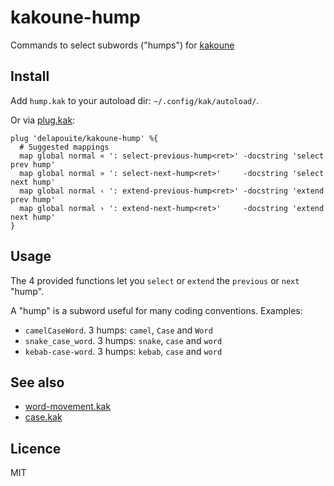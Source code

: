 # kakoune-hump

Commands to select subwords ("humps") for [kakoune](http://kakoune.org)

## Install

Add `hump.kak` to your autoload dir: `~/.config/kak/autoload/`.

Or via [plug.kak](https://github.com/andreyorst/plug.kak):

```
plug 'delapouite/kakoune-hump' %{
  # Suggested mappings
  map global normal « ': select-previous-hump<ret>' -docstring 'select prev hump'
  map global normal » ': select-next-hump<ret>'     -docstring 'select next hump'
  map global normal ‹ ': extend-previous-hump<ret>' -docstring 'extend prev hump'
  map global normal › ': extend-next-hump<ret>'     -docstring 'extend next hump'
}
```

## Usage

The 4 provided functions let you `select` or `extend` the `previous` or `next` "hump".

A "hump" is a subword useful for many coding conventions. Examples:

- `camelCaseWord`. 3 humps: `camel`, `Case` and `Word`
- `snake_case_word`. 3 humps: `snake`, `case` and `word`
- `kebab-case-word`. 3 humps: `kebab`, `case` and `word`

## See also

- [word-movement.kak](https://github.com/alexherbo2/word-movement.kak/)
- [case.kak](https://gitlab.com/FlyingWombat/case.kak)

## Licence

MIT
